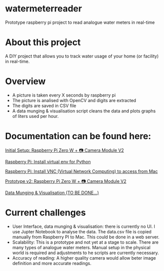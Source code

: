 # watermeterreader
Prototype raspberry pi project to read analogue water meters in real-time

# About this project
A DIY project that allows you to track water usage of your home (or facility) in real-time.

# Overview
- A picture is taken every X seconds by raspberry pi
- The picture is analised with OpenCV and digits are extracted
- The digits are saved in CSV file
- A data munging & visualisation script cleans the data and plots graphs of liters used per hour.

# Documentation can be found here:

[Initial Setup: Raspberry Pi Zero W + 📷 Camera Module V2](https://www.notion.so/Initial-Setup-Raspberry-Pi-Zero-W-Camera-Module-V2-804b0005f1f042e094ff3412941c86d1)

[Raspberry Pi: Install virtual env for Python](https://www.notion.so/Raspberry-Pi-Install-virtual-env-for-Python-ef04a7a80c4d4a08a23c2ed14822aa38)

[Raspberry Pi: Install VNC (Virtual Network Computing) to access from Mac](https://www.notion.so/Raspberry-Pi-Install-VNC-Virtual-Network-Computing-to-access-from-Mac-b58ce36f229243d0834ebfec9fd9194c)

[Prototype v2: Raspberry Pi Zero W + 📷 Camera Module V2](https://www.notion.so/Prototype-v2-Raspberry-Pi-Zero-W-Camera-Module-V2-bf881f63faac436d9354521077ed2290)

[Data Munging & Visualisation (TO BE DONE…)](https://www.notion.so/Data-Munging-Visualisation-TO-BE-DONE-aefbbb97911d456bab190dc51b41b910)

# Current challenges
- User Interface, data munging & visualisation: there is currently no UI. I use Jupter Notebook to analyse the data. The data.csv file is copied manually from Raspberry PI to Mac. This could be done in a web server.
- Scalability: This is a prototype and not yet at a stage to scale. There are many types of analogue water meters. Manual setup in the physical world is required and adjustments to he scripts are currently necessary. 
- Accuracy of reading: A higher quality camera would allow beter image definition and more accurate readings.
